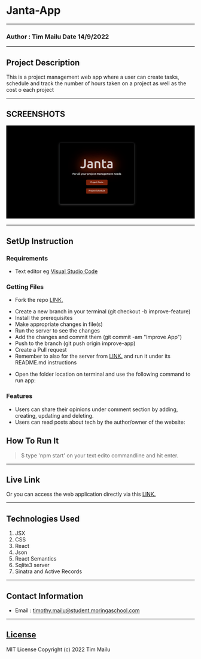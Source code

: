 # Janta-App

---

### Author : Tim Mailu Date 14/9/2022

---

## Project Description

This is a project management web app where a user can create tasks, schedule and track the number of hours taken on a project as well as the cost o each project

---

## SCREENSHOTS

![image](./src/images/Screenshot.png)

---

## SetUp Instruction

### Requirements

- Text editor eg [Visual Studio Code](https://code.visualstudio.com/download)

### Getting Files

- Fork the repo [LINK.](https://github.com/Tim254/JantaApp.git)

* Create a new branch in your terminal (git checkout -b improve-feature)
* Install the prerequisites
* Make appropriate changes in file(s)
* Run the server to see the changes
* Add the changes and commit them (git commit -am "Improve App")
* Push to the branch (git push origin improve-app)
* Create a Pull request
* Remember to also for the server from [LINK.](https://github.com/Tim254/phase-3-sinatra-react-project.git) and run it under its README.md instructions

- Open the folder location on terminal and use the following command to run app:

### Features

- Users can share their opinions under comment section by adding, creating, updating and deleting.
- Users can read posts about tech by the author/owner of the website:

## How To Run It

> $ type 'npm start' on your text edito commandline and hit enter.

---

## Live Link

Or you can access the web application directly via this [LINK.](https://janta-app.vercel.app/)

---

## Technologies Used

1. JSX
2. CSS
3. React
4. Json
5. React Semantics
6. Sqlite3 server
7. Sinatra and Active Records

---

## Contact Information

- Email : timothy.mailu@student.moringaschool.com

---

## [License](LICENSE)

MIT License
Copyright (c) 2022 Tim Mailu